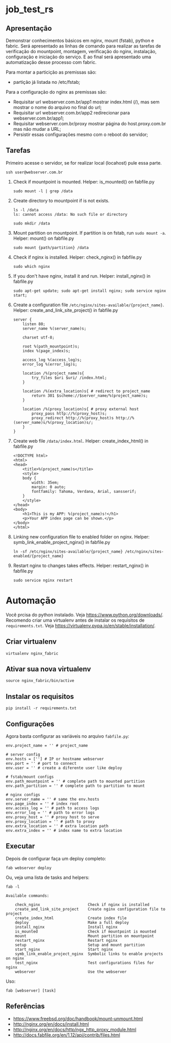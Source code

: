 # job_test_rs

## Apresentação
Demonstrar conhecimentos básicos em nginx, mount (fstab), python e fabric. Será apresentado as linhas de comando para realizar as tarefas de verificação do mountpoint, montagem, verificação do nginx, instalação, configuração e iniciação do serviço. E ao final será apresentado uma automatização desse processo com fabric.

Para montar a particição as premissas são:
- partição já listada no /etc/fstab;

Para a configuração do nginx as premissas são:

- Requisitar url webserver.com.br/app1 mostrar index.html (/), mas sem mostrar o nome do arquivo no final do url;
- Requisitar url webserver.com.br/app2 redirecionar para webserver.com.br/app1;
- Requisitar webserver.com.br/proxy mostrar página do host.proxy.com.br mas não mudar a URL;
- Persistir essas configurações mesmo com o reboot do servidor;

## Tarefas
Primeiro acesse o servidor, se for realizar local (locahost) pule essa parte.
```
ssh user@webserver.com.br
```

1. Check if mountpoint is mounted. Helper: is_mounted() on fabfile.py
	```
	sudo mount -l | grep /data
	```

2. Create directory to mountpoint if is not exists.
	```
	ls -l /data
	ls: cannot access /data: No such file or directory
	```
	```
	sudo mkdir /data
	```

3. Mount partition on mountpoint. If partition is on fstab, run ` sudo mount -a `. Helper: mount() on fabfile.py
	```
	sudo mount {path/partition} /data
	```

4. Check if nginx is installed. Helper: check_nginx() in fabfile.py 
	```
	sudo which nginx
	```

5. If you don't have nginx, install it and run. Helper: install_nginx() in fabfile.py
	```
	sudo apt-get update; sudo apt-get install nginx; sudo service nginx start;
	```

6. Create a configuration file ` /etc/nginx/sites-available/{project_name} `. Helper: create_and_link_site_project() in fabfile.py
	```
	server {
	    listen 80;
	    server_name %(server_name)s;

	    charset utf-8;

	    root %(path_mountpoint)s;
	    index %(page_index)s;

	    access_log %(access_log)s;
	    error_log %(error_log)s;

	    location /%(project_name)s{
	        try_files $uri $uri/ /index.html;
	    }

	    location /%(extra_location)s{ # redirect to project_name
	        return 301 $scheme://$server_name/%(project_name)s;
	    }

	    location /%(proxy_location)s{ # proxy external host
	        proxy_pass http://%(proxy_host)s;
	        proxy_redirect http://%(proxy_host)s http://%(server_name)s/%(proxy_location)s/;
	    }
	}
	```

7. Create web file `/data/index.html`. Helper: create_index_html() in fabfile.py
	```
	<!DOCTYPE html>
	<html>
	<head>
	    <title>%(project_name)s</title>
	    <style>
	    body {
	        width: 35em;
	        margin: 0 auto;
	        font­family: Tahoma, Verdana, Arial, sans­serif;
	    }
	    </style>
	</head>
	<body>
	    <h1>This is my APP: %(project_name)s!</h1>
	    <p>Your APP index page can be shown.</p>
	</body>
	</html>
	```

8. Linking new configuration file to enabled folder on nginx. Helper: symb_link_enable_project_nginx() in fabfile.py
	```
	ln -sf /etc/nginx/sites-available/{project_name} /etc/nginx/sites-enabled/{project_name}
	```

9. Restart nginx to changes takes effects. Helper: restart_nginx() in fabfile.py
	```
	sudo service nginx restart
	```

# Automação
Você prcisa do python instalado. Veja https://www.python.org/downloads/.
Recomendo criar uma virtualenv antes de instalar os requisitos de ` requirements.txt `. Veja https://virtualenv.pypa.io/en/stable/installation/.

## Criar virtualenv
```
virtualenv nginx_fabric
```

## Ativar sua nova virtualenv
```
source nginx_fabric/bin/active
```

## Instalar os requisitos
```
pip install -r requirements.txt

```

## Configurações
Agora basta configurar as variáveis no arquivo ` fabfile.py `:
```
env.project_name = '' # project_name

# server config
env.hosts = [''] # IP or hostname webserver
env.port = '' # port to connect
env.user = '' # create a diferente user like deploy

# fstab/mount configs
env.path_mountpoint = '' # complete path to mounted partition
env.path_partition = '' # complete path to partition to mount

# nginx configs
env.server_name = '' # same the env.hosts
env.page_index = '' # index root
env.access_log = '' # path to access logs
env.error_log = '' # path to error logs
env.proxy_host = '' # proxy host to serve
env.proxy_location = '' # path to proxy
env.extra_location = '' # extra location path
env.extra_index = '' # index name to extra location
```

## Executar
Depois de configurar faça um deploy completo:
```
fab webserver deploy
```

Ou, veja uma lista de tasks and helpers:
```
fab -l

Available commands:

    check_nginx                     Check if nginx is installed
    create_and_link_site_project    Create nginx configuration file to project
    create_index_html               Create index file
    deploy                          Make a full deploy
    install_nginx                   Install nginx
    is_mounted                      Check if mountpoint is mounted
    mount                           Mount partition on mountpoint
    restart_nginx                   Restart nginx
    setup                           Setup and mount partition
    start_nginx                     Start nginx
    symb_link_enable_project_nginx  Symbolic links to enable projects on nginx
    test_nginx                      Test configurations files for nginx
    webserver                       Use the webserver

```

Uso:
```
fab [webserver] [task]
```

## Referências
- https://www.freebsd.org/doc/handbook/mount-unmount.html
- http://nginx.org/en/docs/install.html
- http://nginx.org/en/docs/http/ngx_http_proxy_module.html
- http://docs.fabfile.org/en/1.12/api/contrib/files.html